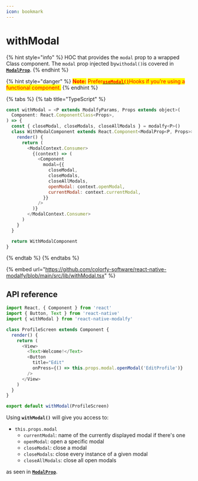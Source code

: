 ```yaml
---
icon: bookmark
---
```


# withModal

{% hint style="info" %}
HOC that provides the `modal` prop to a wrapped Class component. The `modal` prop injected by`withodal()`is covered in [**`ModalProp`**](types/modalprop.md).
{% endhint %}

{% hint style="danger" %}
<mark style="color:red;">**Note:**</mark> <mark style="color:red;"></mark><mark style="color:red;">Prefer</mark>[<mark style="color:red;">**`useModal()`**</mark>](usemodal.md)<mark style="color:red;">Hooks if you're using a functional component.</mark>
{% endhint %}

{% tabs %}
{% tab title="TypeScript" %}
```javascript
const withModal = <P extends ModalfyParams, Props extends object>(
  Component: React.ComponentClass<Props>,
) => {
  const { closeModal, closeModals, closeAllModals } = modalfy<P>()
  class WithModalComponent extends React.Component<ModalProp<P, Props>> {
    render() {
      return (
        <ModalContext.Consumer>
          {(context) => (
            <Component
              modal={{
                closeModal,
                closeModals,
                closeAllModals,
                openModal: context.openModal,
                currentModal: context.currentModal,
              }}
            />
          )}
        </ModalContext.Consumer>
      )
    }
  }

  return WithModalComponent
}
```
{% endtab %}
{% endtabs %}

{% embed url="https://github.com/colorfy-software/react-native-modalfy/blob/main/src/lib/withModal.tsx" %}

## API reference

```javascript
import React, { Component } from 'react'
import { Button, Text } from 'react-native'
import { withModal } from 'react-native-modalfy'

class ProfileScreen extends Component {
  render() {
    return (
      <View>
        <Text>Welcome!</Text>
        <Button
          title="Edit"
          onPress={() => this.props.modal.openModal('EditProfile')}
        />
      </View>
    )
  }
}

export default withModal(ProfileScreen)
```

Using **`withModal()`** will give you access to:

* `this.props.modal`
  * `currentModal`: name of the currently displayed modal if there's one
  * `openModal`: open a specific modal
  * `closeModal`: close a modal
  * `closeModals`: close every instance of a given modal
  * `closeAllModals`: close all open modals

as seen in [**`ModalProp`**](types/modalprop.md).
